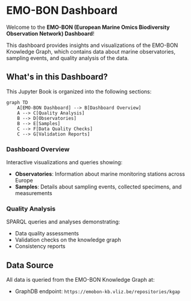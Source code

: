 # EMO-BON Dashboard

Welcome to the **EMO-BON (European Marine Omics Biodiversity Observation Network) Dashboard**!

This dashboard provides insights and visualizations of the EMO-BON Knowledge Graph, which contains data about marine observatories, sampling events, and quality analysis of the data.

## What's in this Dashboard?

This Jupyter Book is organized into the following sections:

```{mermaid}
graph TD
    A[EMO-BON Dashboard] --> B[Dashboard Overview]
    A --> C[Quality Analysis]
    B --> D[Observatories]
    B --> E[Samples]
    C --> F[Data Quality Checks]
    C --> G[Validation Reports]
```

### Dashboard Overview
Interactive visualizations and queries showing:
- **Observatories**: Information about marine monitoring stations across Europe
- **Samples**: Details about sampling events, collected specimens, and measurements

### Quality Analysis
SPARQL queries and analyses demonstrating:
- Data quality assessments
- Validation checks on the knowledge graph
- Consistency reports

## Data Source

All data is queried from the EMO-BON Knowledge Graph at:
- GraphDB endpoint: `https://emobon-kb.vliz.be/repositories/kgap`

```{tableofcontents}
```